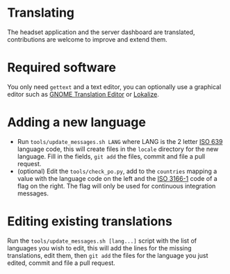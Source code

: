 # Translating

The headset application and the server dashboard are translated, contributions are welcome to improve and extend them.

# Required software
You only need `gettext` and a text editor, you can optionally use a graphical editor such as [GNOME Translation Editor](https://wiki.gnome.org/Apps/Gtranslator/) or [Lokalize](https://apps.kde.org/lokalize/).

# Adding a new language

* Run `tools/update_messages.sh LANG` where LANG is the 2 letter [ISO 639](https://en.wikipedia.org/wiki/List_of_ISO_639_language_codes) language code, this will create files in the `locale` directory for the new language. Fill in the fields, `git add` the files, commit and file a pull request.
* (optional) Edit the `tools/check_po.py`, add to the `countries` mapping a value with the language code on the left and the [ISO 3166-1](https://en.wikipedia.org/wiki/ISO_3166-1) code of a flag on the right. The flag will only be used for continuous integration messages.

# Editing existing translations

Run the `tools/update_messages.sh [lang...]` script with the list of languages you wish to edit, this will add the lines for the missing translations, edit them, then `git add` the files for the language you just edited, commit and file a pull request.
